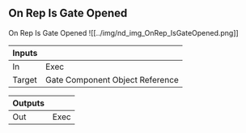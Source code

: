 ## On Rep Is Gate Opened
On Rep Is Gate Opened
![[../img/nd_img_OnRep_IsGateOpened.png]]

|Inputs||
|--|--|
| In | Exec |
| Target | Gate Component Object Reference |

|Outputs||
|--|--|
| Out | Exec |
